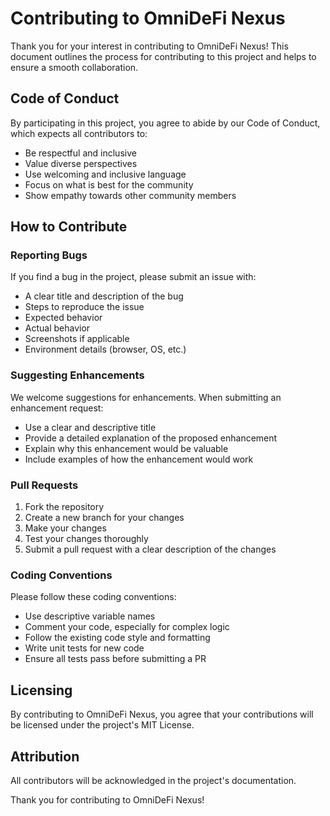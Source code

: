 # Contributing to OmniDeFi Nexus

Thank you for your interest in contributing to OmniDeFi Nexus! This document outlines the process for contributing to this project and helps to ensure a smooth collaboration.

## Code of Conduct

By participating in this project, you agree to abide by our Code of Conduct, which expects all contributors to:

- Be respectful and inclusive
- Value diverse perspectives
- Use welcoming and inclusive language
- Focus on what is best for the community
- Show empathy towards other community members

## How to Contribute

### Reporting Bugs

If you find a bug in the project, please submit an issue with:

- A clear title and description of the bug
- Steps to reproduce the issue
- Expected behavior
- Actual behavior
- Screenshots if applicable
- Environment details (browser, OS, etc.)

### Suggesting Enhancements

We welcome suggestions for enhancements. When submitting an enhancement request:

- Use a clear and descriptive title
- Provide a detailed explanation of the proposed enhancement
- Explain why this enhancement would be valuable
- Include examples of how the enhancement would work

### Pull Requests

1. Fork the repository
2. Create a new branch for your changes
3. Make your changes
4. Test your changes thoroughly
5. Submit a pull request with a clear description of the changes

### Coding Conventions

Please follow these coding conventions:

- Use descriptive variable names
- Comment your code, especially for complex logic
- Follow the existing code style and formatting
- Write unit tests for new code
- Ensure all tests pass before submitting a PR

## Licensing

By contributing to OmniDeFi Nexus, you agree that your contributions will be licensed under the project's MIT License.

## Attribution

All contributors will be acknowledged in the project's documentation.

Thank you for contributing to OmniDeFi Nexus!